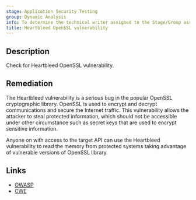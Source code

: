```yaml
---
stage: Application Security Testing
group: Dynamic Analysis
info: To determine the technical writer assigned to the Stage/Group associated with this page, see https://handbook.gitlab.com/handbook/product/ux/technical-writing/#assignments
title: Heartbleed OpenSSL vulnerability
---
```


## Description

Check for Heartbleed OpenSSL vulnerability.

## Remediation

The Heartbleed vulnerability is a serious bug in the popular OpenSSL cryptographic library. OpenSSL is used to encrypt and decrypt communications and secure the Internet traffic. This vulnerability allows the attacker to steal protected information, which should not be accessible under other circumstance such as secret keys that are used to encrypt sensitive information.

Anyone on with access to the target API can use the Heartbleed vulnerability to read the memory from protected systems taking advantage of vulnerable versions of OpenSSL library.

## Links

- [OWASP](https://owasp.org/Top10/A06_2021-Vulnerable_and_Outdated_Components/)
- [CWE](https://cwe.mitre.org/data/definitions/119.html)
